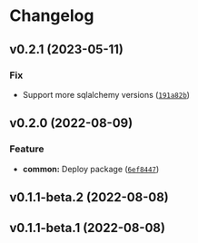 # Changelog

<!--next-version-placeholder-->

## v0.2.1 (2023-05-11)
### Fix
* Support more sqlalchemy versions ([`191a82b`](https://github.com/demoskp/flask-query-builder/commit/191a82bd003cafbc72ec1a6682a6927b08e4bad5))

## v0.2.0 (2022-08-09)
### Feature
* **common:** Deploy package ([`6ef8447`](https://github.com/demoskp/flask-query-builder/commit/6ef8447eed49592644d4cd098dc4f5aa521f1b2a))

## v0.1.1-beta.2 (2022-08-08)


## v0.1.1-beta.1 (2022-08-08)


